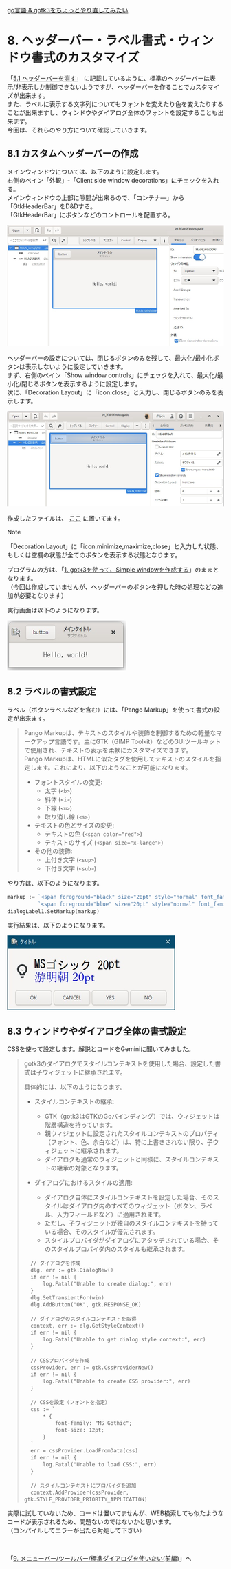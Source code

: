 [go言語 & gotk3をちょっとやり直してみたい](../../README.md#go%E8%A8%80%E8%AA%9Egotk3%E3%82%92%E3%81%A1%E3%82%87%E3%81%A3%E3%81%A8%E3%82%84%E3%82%8A%E7%9B%B4%E3%81%97%E3%81%A6%E3%81%BF%E3%81%9F%E3%81%84)  

# 8. ヘッダーバー・ラベル書式・ウィンドウ書式のカスタマイズ
「[5.1 ヘッダーバーを消す](../05#51-%E3%83%98%E3%83%83%E3%83%80%E3%83%BC%E3%83%90%E3%83%BC%E3%82%92%E6%B6%88%E3%81%99)」
に記載しているように、標準のヘッダーバーは表示/非表示しか制御できないようですが、ヘッダーバーを作ることでカスタマイズが出来ます。  
また、ラベルに表示する文字列についてもフォントを変えたり色を変えたりすることが出来ますし、ウィンドウやダイアログ全体のフォントを設定することも出来ます。  
今回は、それらのやり方について確認していきます。  

## 8.1 カスタムヘッダーバーの作成
メインウィンドウについては、以下のように設定します。  
右側のペイン「外観」-「Client side window decorations」にチェックを入れる。  
メインウィンドウの上部に隙間が出来るので、「コンテナ―」から「GtkHeaderBar」をD&Dする。  
「GtkHeaderBar」にボタンなどのコントロールを配置する。  

![](image/glade_window.jpg)  

ヘッダーバーの設定については、閉じるボタンのみを残して、最大化/最小化ボタンは表示しないように設定していきます。  
まず、右側のペイン「Show window controls」にチェックを入れて、最大化/最小化/閉じるボタンを表示するように設定します。  
次に、「Decoration Layout」に「icon:close」と入力し、閉じるボタンのみを表示します。  

![](image/glade_headerbar.jpg)  

作成したファイルは、
[ここ](glade/08_MainWindow.glade)
に置いてます。  

> [!NOTE]  
> 「Decoration Layout」に「icon:minimize,maximize,close」と入力した状態、もしくは空欄の状態が全てのボタンを表示する状態となります。  

プログラムの方は、「[1. gotk3を使って、Simple windowを作成する](../01/README.md)」のままとなります。  
（今回は作成していませんが、ヘッダーバーのボタンを押した時の処理などの追加が必要となります）  

実行画面は以下のようになります。  

![](image/window.jpg)  

## 8.2 ラベルの書式設定
ラベル（ボタンラベルなどを含む）には、「Pango Markup」を使って書式の設定が出来ます。

> Pango Markupは、テキストのスタイルや装飾を制御するための軽量なマークアップ言語です。主にGTK（GIMP Toolkit）などのGUIツールキットで使用され、テキストの表示を柔軟にカスタマイズできます。  
> Pango Markupは、HTMLに似たタグを使用してテキストのスタイルを指定します。これにより、以下のようなことが可能になります。  
> - フォントスタイルの変更:
>   - 太字 (`<b>`)
>   - 斜体 (`<i>`)
>   - 下線 (`<u>`)
>   - 取り消し線 (`<s>`)
> - テキストの色とサイズの変更:
>   - テキストの色 (`<span color="red">`)
>   - テキストのサイズ (`<span size="x-large">`)
> - その他の装飾:
>   - 上付き文字 (`<sup>`)
>   - 下付き文字 (`<sub>`)

やり方は、以下のようになります。  

```go
markup := `<span foreground="black" size="20pt" style="normal" font_family="MS Gothic">MSゴシック 20pt</span>`  + "\n" +
          `<span foreground="blue" size="20pt" style="normal" font_family="Yu Mincho">游明朝 20pt</span>`
dialogLabel1.SetMarkup(markup)
```

実行結果は、以下のようになります。  

![](image/custom_dialog_markup.jpg)  

## 8.3 ウィンドウやダイアログ全体の書式設定
CSSを使って設定します。解説とコードをGeminiに聞いてみました。  

> gotk3のダイアログでスタイルコンテキストを使用した場合、設定した書式は子ウィジェットに継承されます。
> 
> 具体的には、以下のようになります。
> 
> - スタイルコンテキストの継承:
>   - GTK（gotk3はGTKのGoバインディング）では、ウィジェットは階層構造を持っています。
>   - 親ウィジェットに設定されたスタイルコンテキストのプロパティ（フォント、色、余白など）は、特に上書きされない限り、子ウィジェットに継承されます。
>   - ダイアログも通常のウィジェットと同様に、スタイルコンテキストの継承の対象となります。
> 
> - ダイアログにおけるスタイルの適用:
>   - ダイアログ自体にスタイルコンテキストを設定した場合、そのスタイルはダイアログ内のすべてのウィジェット（ボタン、ラベル、入力フィールドなど）に適用されます。
>   - ただし、子ウィジェットが独自のスタイルコンテキストを持っている場合、そのスタイルが優先されます。
>   - スタイルプロバイダがダイアログにアタッチされている場合、そのスタイルプロバイダ内のスタイルも継承されます。
> 
> 
> ```
> 	// ダイアログを作成
> 	dlg, err := gtk.DialogNew()
> 	if err != nil {
> 		log.Fatal("Unable to create dialog:", err)
> 	}
> 	dlg.SetTransientFor(win)
> 	dlg.AddButton("OK", gtk.RESPONSE_OK)
> 
> 	// ダイアログのスタイルコンテキストを取得
> 	context, err := dlg.GetStyleContext()
> 	if err != nil {
> 		log.Fatal("Unable to get dialog style context:", err)
> 	}
> 
> 	// CSSプロバイダを作成
> 	cssProvider, err := gtk.CssProviderNew()
> 	if err != nil {
> 		log.Fatal("Unable to create CSS provider:", err)
> 	}
> 
> 	// CSSを設定（フォントを指定）
> 	css := `
> 		* {
> 			font-family: "MS Gothic";
> 			font-size: 12pt;
> 		}
> 	`
> 	err = cssProvider.LoadFromData(css)
> 	if err != nil {
> 		log.Fatal("Unable to load CSS:", err)
> 	}
> 
> 	// スタイルコンテキストにプロバイダを追加
> 	context.AddProvider(cssProvider, gtk.STYLE_PROVIDER_PRIORITY_APPLICATION)
> ```

実際に試していないため、コードは置いてませんが、WEB検索しても似たようなコードが表示されるため、問題ないのではないかと思います。  
（コンパイルしてエラーが出たら対処して下さい）  

<br>

「[9. メニューバー/ツールバー/標準ダイアログを使いたい(前編)](../09/README.md)」へ  
